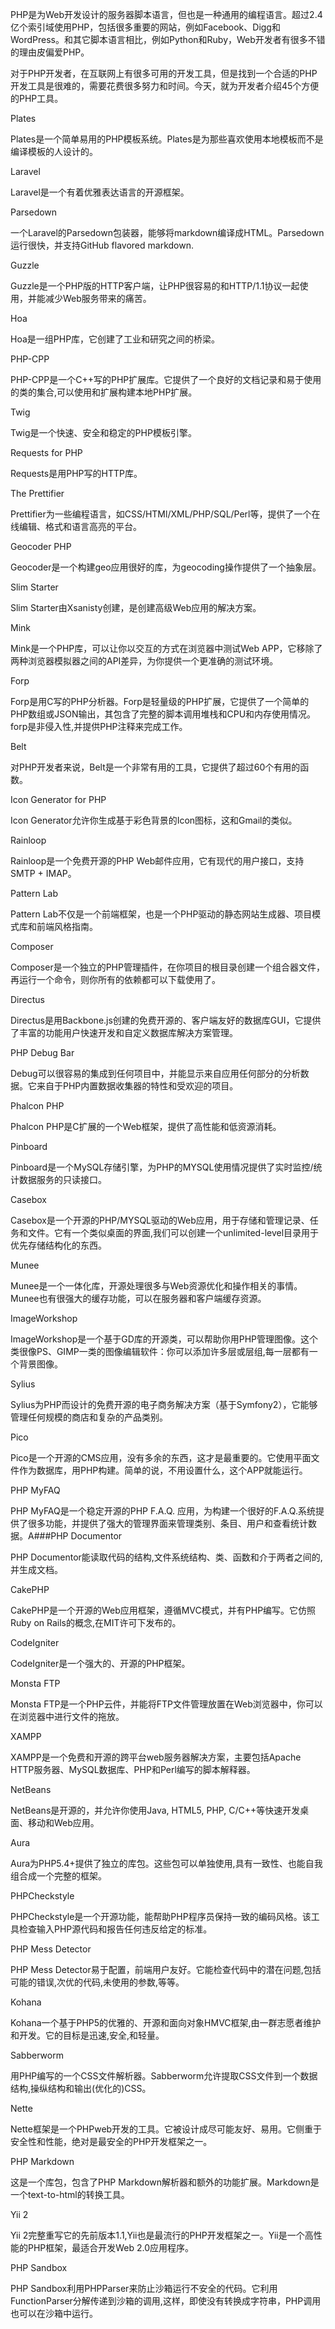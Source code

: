 PHP是为Web开发设计的服务器脚本语言，但也是一种通用的编程语言。超过2.4亿个索引域使用PHP，包括很多重要的网站，例如Facebook、Digg和WordPress。和其它脚本语言相比，例如Python和Ruby，Web开发者有很多不错的理由皮偏爱PHP。

对于PHP开发者，在互联网上有很多可用的开发工具，但是找到一个合适的PHP开发工具是很难的，需要花费很多努力和时间。今天，就为开发者介绍45个方便的PHP工具。

Plates

Plates是一个简单易用的PHP模板系统。Plates是为那些喜欢使用本地模板而不是编译模板的人设计的。

Laravel

Laravel是一个有着优雅表达语言的开源框架。

Parsedown

一个Laravel的Parsedown包装器，能够将markdown编译成HTML。Parsedown运行很快，并支持GitHub flavored markdown.

Guzzle

Guzzle是一个PHP版的HTTP客户端，让PHP很容易的和HTTP/1.1协议一起使用，并能减少Web服务带来的痛苦。

Hoa

Hoa是一组PHP库，它创建了工业和研究之间的桥梁。

PHP-CPP

PHP-CPP是一个C++写的PHP扩展库。它提供了一个良好的文档记录和易于使用的类的集合,可以使用和扩展构建本地PHP扩展。

Twig

Twig是一个快速、安全和稳定的PHP模板引擎。

Requests for PHP

Requests是用PHP写的HTTP库。

The Prettifier

Prettifier为一些编程语言，如CSS/HTMl/XML/PHP/SQL/Perl等，提供了一个在线编辑、格式和语言高亮的平台。

Geocoder PHP

Geocoder是一个构建geo应用很好的库，为geocoding操作提供了一个抽象层。

Slim Starter

Slim Starter由Xsanisty创建，是创建高级Web应用的解决方案。

Mink

Mink是一个PHP库，可以让你以交互的方式在浏览器中测试Web APP，它移除了两种浏览器模拟器之间的API差异，为你提供一个更准确的测试环境。

Forp

Forp是用C写的PHP分析器。Forp是轻量级的PHP扩展，它提供了一个简单的PHP数组或JSON输出，其包含了完整的脚本调用堆栈和CPU和内存使用情况。forp是非侵入性,并提供PHP注释来完成工作。

Belt

对PHP开发者来说，Belt是一个非常有用的工具，它提供了超过60个有用的函数。

Icon Generator for PHP

Icon Generator允许你生成基于彩色背景的Icon图标，这和Gmail的类似。

Rainloop

Rainloop是一个免费开源的PHP Web邮件应用，它有现代的用户接口，支持SMTP + IMAP。

Pattern Lab

Pattern Lab不仅是一个前端框架，也是一个PHP驱动的静态网站生成器、项目模式库和前端风格指南。

Composer

Composer是一个独立的PHP管理插件，在你项目的根目录创建一个组合器文件，再运行一个命令，则你所有的依赖都可以下载使用了。

Directus

Directus是用Backbone.js创建的免费开源的、客户端友好的数据库GUI，它提供了丰富的功能用户快速开发和自定义数据库解决方案管理。

PHP Debug Bar

Debug可以很容易的集成到任何项目中，并能显示来自应用任何部分的分析数据。它来自于PHP内置数据收集器的特性和受欢迎的项目。

Phalcon PHP

Phalcon PHP是C扩展的一个Web框架，提供了高性能和低资源消耗。

Pinboard

Pinboard是一个MySQL存储引擎，为PHP的MYSQL使用情况提供了实时监控/统计数据服务的只读接口。

Casebox

Casebox是一个开源的PHP/MYSQL驱动的Web应用，用于存储和管理记录、任务和文件。它有一个类似桌面的界面,我们可以创建一个unlimited-level目录用于优先存储结构化的东西。

Munee

Munee是一个一体化库，开源处理很多与Web资源优化和操作相关的事情。Munee也有很强大的缓存功能，可以在服务器和客户端缓存资源。

ImageWorkshop

ImageWorkshop是一个基于GD库的开源类，可以帮助你用PHP管理图像。这个类很像PS、GIMP一类的图像编辑软件：你可以添加许多层或层组,每一层都有一个背景图像。

Sylius

Sylius为PHP而设计的免费开源的电子商务解决方案（基于Symfony2），它能够管理任何规模的商店和复杂的产品类别。

Pico

Pico是一个开源的CMS应用，没有多余的东西，这才是最重要的。它使用平面文件作为数据库，用PHP构建。简单的说，不用设置什么，这个APP就能运行。

PHP MyFAQ

PHP MyFAQ是一个稳定开源的PHP F.A.Q. 应用，为构建一个很好的F.A.Q.系统提供了很多功能，并提供了强大的管理界面来管理类别、条目、用户和查看统计数据。A###PHP Documentor

PHP Documentor能读取代码的结构,文件系统结构、类、函数和介于两者之间的,并生成文档。

CakePHP

CakePHP是一个开源的Web应用框架，遵循MVC模式，并有PHP编写。它仿照Ruby on Rails的概念,在MIT许可下发布的。

CodeIgniter

CodeIgniter是一个强大的、开源的PHP框架。

Monsta FTP

Monsta FTP是一个PHP云件，并能将FTP文件管理放置在Web浏览器中，你可以在浏览器中进行文件的拖放。

XAMPP

XAMPP是一个免费和开源的跨平台web服务器解决方案，主要包括Apache HTTP服务器、MySQL数据库、PHP和Perl编写的脚本解释器。

NetBeans

NetBeans是开源的，并允许你使用Java, HTML5, PHP, C/C++等快速开发桌面、移动和Web应用。

Aura

Aura为PHP5.4+提供了独立的库包。这些包可以单独使用,具有一致性、也能自我组合成一个完整的框架。

PHPCheckstyle

PHPCheckstyle是一个开源功能，能帮助PHP程序员保持一致的编码风格。该工具检查输入PHP源代码和报告任何违反给定的标准。

PHP Mess Detector

PHP Mess Detector易于配置，前端用户友好。它能检查代码中的潜在问题,包括可能的错误,次优的代码,未使用的参数,等等。

Kohana

Kohana一个基于PHP5的优雅的、开源和面向对象HMVC框架,由一群志愿者维护和开发。它的目标是迅速,安全,和轻量。

Sabberworm

用PHP编写的一个CSS文件解析器。Sabberworm允许提取CSS文件到一个数据结构,操纵结构和输出(优化的)CSS。

Nette

Nette框架是一个PHPweb开发的工具。它被设计成尽可能友好、易用。它侧重于安全性和性能，绝对是最安全的PHP开发框架之一。

PHP Markdown

这是一个库包，包含了PHP Markdown解析器和额外的功能扩展。Markdown是一个text-to-html的转换工具。

Yii 2

Yii 2完整重写它的先前版本1.1,Yii也是最流行的PHP开发框架之一。Yii是一个高性能的PHP框架，最适合开发Web 2.0应用程序。

PHP Sandbox

PHP Sandbox利用PHPParser来防止沙箱运行不安全的代码。它利用FunctionParser分解传递到沙箱的调用,这样，即使没有转换成字符串，PHP调用也可以在沙箱中运行。

